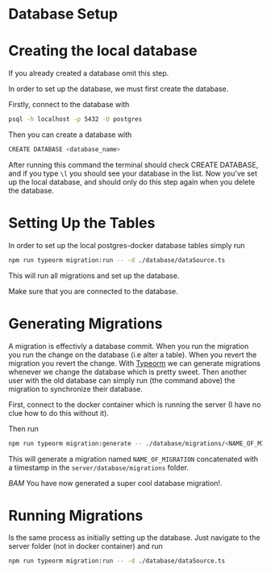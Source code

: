 # Database Setup

# Creating the local database

If you already created a database omit this step.

In order to set up the database, we must first create the database.

Firstly, connect to the database with

```bash
psql -h localhost -p 5432 -U postgres
```

Then you can create a database with

```bash
CREATE DATABASE <database_name>
```

After running this command the terminal should check CREATE DATABASE, and if you type `\l` you should see your database in the list. Now you've set up the local database, and should only do this step again when you delete the database.

# Setting Up the Tables

In order to set up the local postgres-docker database tables simply run

```bash
npm run typeorm migration:run -- -d ./database/dataSource.ts
```

This will run all migrations and set up the database.

Make sure that you are connected to the database.

# Generating Migrations

A migration is effectivly a database commit. When you run the migration you run the change on the database (i.e alter a table). When you revert the migration you revert the change. With [Typeorm](https://typeorm.io/migrations) we can generate migrations whenever we change the database which is pretty sweet. Then another user with the old database can simply run (the command above) the migration to synchronize their database.

First, connect to the docker container which is running the server (I have no clue how to do this without it).

Then run

```bash
npm run typeorm migration:generate -- ./database/migrations/<NAME_OF_MIGRATION> -d ./database/dataSource.ts
```

This will generate a migration named `NAME_OF_MIGRATION` concatenated with a timestamp in the `server/database/migrations` folder.

_BAM_ You have now generated a super cool database migration!.

# Running Migrations

Is the same process as initially setting up the database. Just navigate to the server folder (not in docker container) and run

```bash
npm run typeorm migration:run -- -d ./database/dataSource.ts
```
